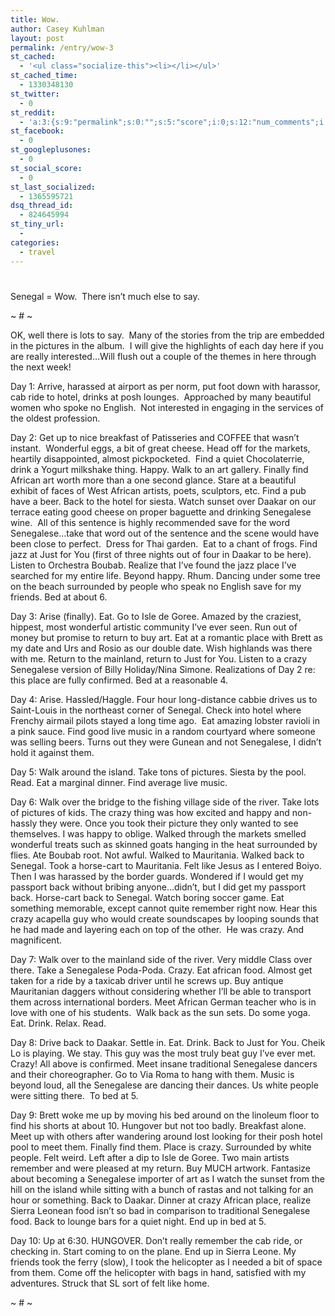 ```yaml
---
title: Wow.
author: Casey Kuhlman
layout: post
permalink: /entry/wow-3
st_cached:
  - '<ul class="socialize-this"><li></li></ul>'
st_cached_time:
  - 1330348130
st_twitter:
  - 0
st_reddit:
  - 'a:3:{s:9:"permalink";s:0:"";s:5:"score";i:0;s:12:"num_comments";i:0;}'
st_facebook:
  - 0
st_googleplusones:
  - 0
st_social_score:
  - 0
st_last_socialized:
  - 1365595721
dsq_thread_id:
  - 824645994
st_tiny_url:
  - 
categories:
  - travel
---
```

# 

Senegal = Wow.  There isn’t much else to say.  

~ # ~

OK, well there is lots to say.  Many of the stories from the trip are embedded in the pictures in the album.  I will give the highlights of each day here if you are really interested…Will flush out a couple of the themes in here through the next week!

Day 1: Arrive, harassed at airport as per norm, put foot down with harassor, cab ride to hotel, drinks at posh lounges.  Approached by many beautiful women who spoke no English.  Not interested in engaging in the services of the oldest profession.

Day 2: Get up to nice breakfast of Patisseries and COFFEE that wasn’t instant.  Wonderful eggs, a bit of great cheese. Head off for the markets, heartily disappointed, almost pickpocketed.  Find a quiet Chocolaterrie, drink a Yogurt milkshake thing. Happy. Walk to an art gallery. Finally find African art worth more than a one second glance. Stare at a beautiful exhibit of faces of West African artists, poets, sculptors, etc. Find a pub have a beer. Back to the hotel for siesta. Watch sunset over Daakar on our terrace eating good cheese on proper baguette and drinking Senegalese wine.  All of this sentence is highly recommended save for the word Senegalese…take that word out of the sentence and the scene would have been close to perfect.  Dress for Thai garden.  Eat to a chant of frogs. Find jazz at Just for You (first of three nights out of four in Daakar to be here). Listen to Orchestra Boubab. Realize that I’ve found the jazz place I’ve searched for my entire life. Beyond happy. Rhum. Dancing under some tree on the beach surrounded by people who speak no English save for my friends. Bed at about 6.

Day 3: Arise (finally). Eat. Go to Isle de Goree. Amazed by the craziest, hippest, most wonderful artistic community I’ve ever seen. Run out of money but promise to return to buy art. Eat at a romantic place with Brett as my date and Urs and Rosio as our double date. Wish highlands was there with me. Return to the mainland, return to Just for You. Listen to a crazy Senegalese version of Billy Holiday/Nina Simone. Realizations of Day 2 re: this place are fully confirmed. Bed at a reasonable 4.

Day 4: Arise. Hassled/Haggle. Four hour long-distance cabbie drives us to Saint-Louis in the northeast corner of Senegal. Check into hotel where Frenchy airmail pilots stayed a long time ago.  Eat amazing lobster ravioli in a pink sauce. Find good live music in a random courtyard where someone was selling beers. Turns out they were Gunean and not Senegalese, I didn’t hold it against them.

Day 5: Walk around the island. Take tons of pictures. Siesta by the pool. Read. Eat a marginal dinner. Find average live music.

Day 6: Walk over the bridge to the fishing village side of the river. Take lots of pictures of kids. The crazy thing was how excited and happy and non-hassly they were. Once you took their picture they only wanted to see themselves. I was happy to oblige. Walked through the markets smelled wonderful treats such as skinned goats hanging in the heat surrounded by flies. Ate Boubab root. Not awful. Walked to Mauritania. Walked back to Senegal. Took a horse-cart to Mauritania. Felt like Jesus as I entered Boiyo. Then I was harassed by the border guards. Wondered if I would get my passport back without bribing anyone…didn’t, but I did get my passport back. Horse-cart back to Senegal. Watch boring soccer game. Eat something memorable, except cannot quite remember right now. Hear this crazy acapella guy who would create soundscapes by looping sounds that he had made and layering each on top of the other.  He was crazy. And magnificent. 

Day 7: Walk over to the mainland side of the river. Very middle Class over there. Take a Senegalese Poda-Poda. Crazy. Eat african food. Almost get taken for a ride by a taxicab driver until he screws up. Buy antique Mauritanian daggers without considering whether I’ll be able to transport them across international borders. Meet African German teacher who is in love with one of his students.  Walk back as the sun sets. Do some yoga. Eat. Drink. Relax. Read.

Day 8: Drive back to Daakar. Settle in. Eat. Drink. Back to Just for You. Cheik Lo is playing. We stay. This guy was the most truly beat guy I’ve ever met. Crazy! All above is confirmed. Meet insane traditional Senegalese dancers and their choreographer. Go to Via Roma to hang with them. Music is beyond loud, all the Senegalese are dancing their dances. Us white people were sitting there.  To bed at 5.

Day 9: Brett woke me up by moving his bed around on the linoleum floor to find his shorts at about 10. Hungover but not too badly. Breakfast alone. Meet up with others after wandering around lost looking for their posh hotel pool to meet them. Finally find them. Place is crazy. Surrounded by white people. Felt weird. Left after a dip to Isle de Goree. Two main artists remember and were pleased at my return. Buy MUCH artwork. Fantasize about becoming a Senegalese importer of art as I watch the sunset from the hill on the island while sitting with a bunch of rastas and not talking for an hour or something. Back to Daakar. Dinner at crazy African place, realize Sierra Leonean food isn’t so bad in comparison to traditional Senegalese food. Back to lounge bars for a quiet night. End up in bed at 5.

Day 10: Up at 6:30. HUNGOVER. Don’t really remember the cab ride, or checking in. Start coming to on the plane. End up in Sierra Leone. My friends took the ferry (slow), I took the helicopter as I needed a bit of space from them. Come off the helicopter with bags in hand, satisfied with my adventures. Struck that SL sort of felt like home. 

~ # ~